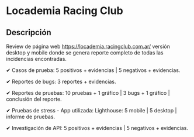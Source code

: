 # Locademia Racing Club

## Descripción

Review de página web https://locademia.racingclub.com.ar/ versión desktop y mobile donde se genera reporte completo de todas las incidencias encontradas.

✔ Casos de prueba: 5 positivos + evidencias | 5 negativos + evidencias.

✔ Reportes de bugs: 3 reportes + evidencias.

✔ Reportes de pruebas: 10 pruebas + 1 gráfico | 3 bugs + 1 gráfico | conclusión del reporte.

✔ Pruebas de stress - App utilizada: Lighthouse: 5 mobile | 5 desktop | informe de pruebas.

✔ Investigación de API: 5 positivos + evidencias | 5 negativos + evidencias.

